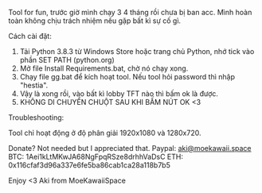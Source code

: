 Tool for fun, trước giờ mình chạy 3 4 tháng rồi chưa bị ban acc. Mình hoàn toàn không chịu trách nhiệm nếu gặp bất kì sự cố gì.

Cách cài đặt:

1. Tải Python 3.8.3 từ Windows Store hoặc trang chủ Python, nhớ tick vào phần SET PATH (python.org)
2. Mở file Install Requirements.bat, chờ nó chạy xong.
3. Chạy file gg.bat để kích hoạt tool. Nếu tool hỏi password thì nhập "hestia".
4. Vậy là xong rồi, vào bất kì lobby TFT nào thì bấm ok là được.
5. KHÔNG DI CHUYỂN CHUỘT SAU KHI BẤM NÚT OK <3

Troubleshooting:

Tool chỉ hoạt động ở độ phân giải 1920x1080 và 1280x720.

Donate? Not needed but I appreciated that.
Paypal: aki@moekawaii.space
BTC: 1Aei1kLtMKwJA68NgFpqRSze8drhhVaDsC
ETH: 0x116cfaf3d96a337e6fe5ba86cab1ca28a118b7b5

Enjoy <3
Aki from MoeKawaiiSpace
